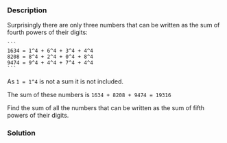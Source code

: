 ### Description

Surprisingly there are only three numbers that can be written as the sum of fourth powers of their digits:

    ```
    1634 = 1^4 + 6^4 + 3^4 + 4^4
    8208 = 8^4 + 2^4 + 0^4 + 8^4
    9474 = 9^4 + 4^4 + 7^4 + 4^4
    ```

As `1 = 1^4` is not a sum it is not included.

The sum of these numbers is `1634 + 8208 + 9474 = 19316`

Find the sum of all the numbers that can be written as the sum of fifth powers of their digits.


### Solution

